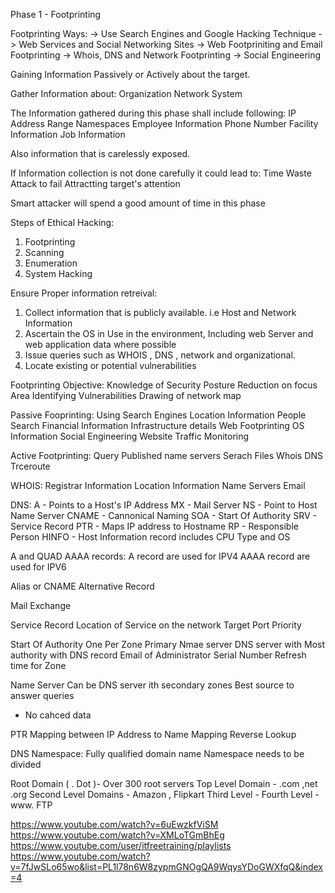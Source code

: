 Phase 1 - Footprinting

Footprinting Ways:
-> Use Search Engines and Google Hacking Technique
-> Web Services and Social Networking Sites
-> Web Footpriniting and Email Footprinting
-> Whois, DNS and Network Footprinting
-> Social Engineering

Gaining Information Passively or Actively about the target.

Gather Information about:
Organization
Network
System

The Information gathered during this phase shall include following:
IP Address Range
Namespaces
Employee Information
Phone Number
Facility Information 
Job Information

Also information that is carelessly exposed.

If Information collection is not done carefully it could lead to:
Time Waste
Attack to fail
Attractting target's attention

Smart attacker will spend a good amount of time in this phase

Steps of Ethical Hacking:
1. Footprinting
2. Scanning
3. Enumeration
4. System Hacking

Ensure Proper information retreival:
1. Collect information that is publicly available. i.e Host and Network Information
2. Ascertain the OS in Use in the environment, Including web Server and web application data where possible
3. Issue queries such as WHOIS , DNS , network and organizational.
4. Locate existing or potential vulnerabilities

Footprinting Objective:
Knowledge of Security Posture
Reduction on focus Area
Identifying Vulnerabilities
Drawing of network map

Passive Fooprinting:
Using Search Engines
Location Information
People Search
Financial Information
Infrastructure details
Web Footprinting
OS Information
Social Engineering
Website Traffic Monitoring

Active Footprinting:
Query Published name servers
Serach Files
Whois
DNS
Trceroute

WHOIS:
Registrar Information
Location Information
Name Servers
Email

DNS:
A - Points to a Host's IP Address
MX - Mail Server
NS - Point to Host Name Server
CNAME - Cannonical Naming
SOA - Start Of Authority
SRV - Service Record
PTR - Maps IP address to Hostname
RP - Responsible Person
HINFO - Host Information record includes CPU Type and OS


A and QUAD AAAA records:
A record are used for IPV4
AAAA record are used for IPV6

Alias or CNAME 
Alternative Record

Mail Exchange 


Service Record
Location of Service on the network
Target Port
Priority

Start Of Authority
One Per Zone
Primary Nmae server
DNS server with Most authority with DNS record
Email of Administrator
Serial Number
Refresh time for Zone

Name Server
Can be DNS server ith secondary zones
Best source to answer queries
- No cahced data

PTR 
Mapping between IP Address to Name Mapping
Reverse Lookup

DNS Namespace:
Fully qualified domain name
Namespace needs to be divided

Root Domain  ( . Dot )- Over 300 root servers
Top Level Domain - .com ,net .org
Second Level Domains - Amazon , Flipkart
Third Level - Fourth Level - www. FTP


https://www.youtube.com/watch?v=6uEwzkfViSM
https://www.youtube.com/watch?v=XMLoTGmBhEg
https://www.youtube.com/user/itfreetraining/playlists
https://www.youtube.com/watch?v=7fJwSLo65wo&list=PL1l78n6W8zypmGNOgQA9WqysYDoGWXfqQ&index=4







